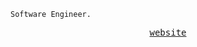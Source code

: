 ```console
Software Engineer.
```
<p align="center">
  <samp>
  <a href="https://luisbert.me">website</a>
  </samp>
</p>
